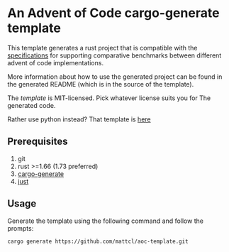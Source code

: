# An Advent of Code cargo-generate template

This template generates a rust project that is compatible with the
[specifications](https://github.com/mattcl/aoc-ci-bencher/blob/master/SPECIFICATION.md)
for supporting comparative benchmarks between different advent of code
implementations.

More information about how to use the generated project can be found in the
generated README (which is in the source of the template).

The _template_ is MIT-licensed. Pick whatever license suits you for The
generated code.

Rather use python instead? That template is
[here](https://github.com/mattcl/aoc-python-template)


## Prerequisites

1. git
2. rust >=1.66 (1.73 preferred)
3. [cargo-generate](https://crates.io/crates/cargo-generate)
4. [just](https://github.com/casey/just#packages)


## Usage

Generate the template using the following command and follow the prompts:
```
cargo generate https://github.com/mattcl/aoc-template.git
```
